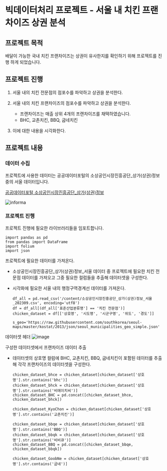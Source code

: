 # 빅데이터처리 프로젝트 - 서울 내 치킨 프랜차이즈 상권 분석

## 프로젝트 목적

배달이 가능한 국내 치킨 프랜차이즈는 상권이 유사한지를 확인하기 위해 프로젝트를 진행 하게 되었습니다.

## 프로젝트 진행
1. 서울 내의 치킨 전문점의 점포수를 파악하고 상권을 분석한다.

2. 서울 내의 치킨 프랜차이즈의 점포수를 파악하고 상권을  분석한다.
	- 프랜차이즈는 매출 상위 4개의 프랜차이즈를 채택하였습니다.
	- BHC, 교촌치킨, BBQ, 굽네치킨

3. 이에 대한 내용을 시각화한다.

## 프로젝트 내용

### 데이터 수집
프로젝트에 사용한 데이터는 공공데이터포털의 소상공인시장진흥공단_상가(상권)정보 중의 서울 데이터입니다.

[공공데이터포털 소상공인시장진흥공단_상가(상권)정보](https://www.data.go.kr/dataset/15012005/fileData.do)

![informa](https://github.com/inhatckgw/BigdataProject/assets/143976026/e963327c-a834-4216-a6fd-7199de52f697)

### 프로젝트 진행

프로젝트 진행에 필요한 라이브러리들을 임포트합니다.

    import pandas as pd
    from pandas import DataFrame
    import folium
    import json


프로젝트에 필요한 데이터를 가져온다.

- 소상공인시장진흥공단_상가(상권)정보_서울 데이터 중 프로젝트에 필요한 치킨 전문점 데이터를 가져오고 그중 필요한 컬럼들을 추출해 데이터셋을 구성한다.
- 시각화에 필요한 서울 내의 행정구역경계선 데이터를 가져온다.

      df_all = pd.read_csv('/content/소상공인시장진흥공단_상가(상권)정보_서울_202309.csv', encoding='utf8')
      df = df_all[(df_all['표준산업분류명'] == '치킨 전문점')]
      chicken_dataset = df[['상호명', '시도명', '시군구명', '위도', '경도']]

      s_geo='https://raw.githubusercontent.com/southkorea/seoul-maps/master/kostat/2013/json/seoul_municipalities_geo_simple.json'

데이터셋 헤더
![image](https://github.com/inhatckgw/BigdataProject/assets/143976026/a8b3fe2d-e0a6-4055-9071-cddc2735e6e5)

구성한 데이터셋에서 프랜차이즈 데이터 추출
- 데이터셋의 상호명 컬럼에 BHC, 교촌치킨, BBQ, 굽네치킨이 포함된 데이터를 추출해 각각 프랜차이즈의 데이터셋을 구성한다.

      chicken_dataset_bhce = chicken_dataset[chicken_dataset['상호명'].str.contains('bhc')]
      chicken_dataset_bhck = chicken_dataset[chicken_dataset['상호명'].str.contains('비에이치씨')]
      chicken_dataset_BHC = pd.concat([chicken_dataset_bhce, chicken_dataset_bhck])

      chicken_dataset_KyoChon = chicken_dataset[chicken_dataset['상호명'].str.contains('교촌치킨')]

      chicken_dataset_bbqe = chicken_dataset[chicken_dataset['상호명'].str.contains('BBQ')]
      chicken_dataset_bbqk = chicken_dataset[chicken_dataset['상호명'].str.contains('비비큐')]
      chicken_dataset_BBQ = pd.concat([chicken_dataset_bbqe, chicken_dataset_bbqk])

      chicken_dataset_GoobNe = chicken_dataset[chicken_dataset['상호명'].str.contains('굽네')]

